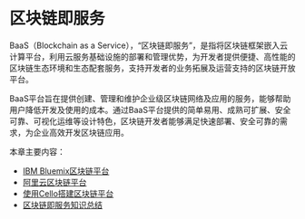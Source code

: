 # 区块链即服务

BaaS（Blockchain as a Service），“区块链即服务”，是指将区块链框架嵌入云计算平台，利用云服务基础设施的部署和管理优势，为开发者提供便捷、高性能的区块链生态环境和生态配套服务，支持开发者的业务拓展及运营支持的区块链开放平台。

BaaS平台旨在提供创建、管理和维护企业级区块链网络及应用的服务，能够帮助用户降低开发及使用的成本。通过BaaS平台提供的简单易用、成熟可扩展、安全可靠、可视化运维等设计特色，区块链开发者能够满足快速部署、安全可靠的需求，为企业高效开发区块链应用。

本章主要内容：
* [IBM Bluemix区块链平台](./chapter7_01%20ibm_bluemix_baas.md)
* [阿里云区块链平台](./chapter7_02%20aliyun_baas.md)
* [使用Cello搭建区块链平台](./chapter7_03%20cello.md)
* [区块链即服务知识总结](./chapter7_04%20summary.md)
